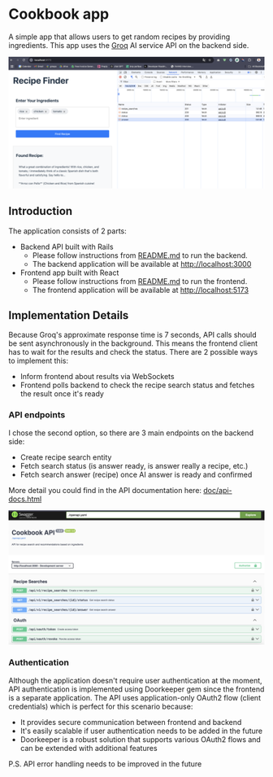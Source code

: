 # Cookbook app

A simple app that allows users to get random recipes by providing ingredients.
This app uses the [Groq](https://groq.com/) AI service API on the backend side.

<img src="doc/app.png" alt="Swagger API Documentation" width="600"/>

## Introduction

The application consists of 2 parts:
- Backend API built with Rails
  - Please follow instructions from [README.md](api/README.md) to run the backend.
  - The backend application will be available at [http://localhost:3000](http://localhost:3000)
- Frontend app built with React
  - Please follow instructions from [README.md](app/README.md) to run the frontend.
  - The frontend application will be available at [http://localhost:5173](http://localhost:5173)

## Implementation Details

Because Groq's approximate response time is 7 seconds, API calls should be sent asynchronously in the background.
This means the frontend client has to wait for the results and check the status. There are 2 possible ways to implement this:
- Inform frontend about results via WebSockets
- Frontend polls backend to check the recipe search status and fetches the result once it's ready

### API endpoints

I chose the second option, so there are 3 main endpoints on the backend side:
- Create recipe search entity
- Fetch search status (is answer ready, is answer really a recipe, etc.)
- Fetch search answer (recipe) once AI answer is ready and confirmed

More detail you could find in the API documentation here: [doc/api-docs.html](doc/api-docs.html)

<img src="doc/swagger_image.png" alt="Swagger API Documentation" width="600"/>

### Authentication

Although the application doesn't require user authentication at the moment, API authentication is implemented using Doorkeeper gem since the frontend is a separate application. The API uses application-only OAuth2 flow (client credentials) which is perfect for this scenario because:
- It provides secure communication between frontend and backend
- It's easily scalable if user authentication needs to be added in the future
- Doorkeeper is a robust solution that supports various OAuth2 flows and can be extended with additional features

P.S. API error handling needs to be improved in the future
